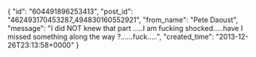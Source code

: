  {
   "id": "604491896253413",
   "post_id": "462493170453287_494830160552921",
   "from_name": "Pete Daoust",
   "message": "I did NOT knew that part .....I am fucking shocked.....have I missed something along the way ?......fuck.....",
   "created_time": "2013-12-26T23:13:58+0000"
 }
